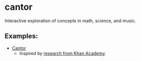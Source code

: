# cantor
Interactive exploration of concepts in math, science, and music.

## Examples:
* [Cantor](https://eulerphi.github.io/kacantor/)
  * Inspired by [research from Khan Academy](https://early.khanacademy.org/cantor/).
